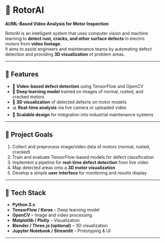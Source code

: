 # 🔩 RotorAI

**AI/ML-Based Video Analysis for Motor Inspection**

RotorAI is an intelligent system that uses computer vision and machine learning to **detect rust, cracks, and other surface defects** in electric motors from **video footage**.  
It aims to assist engineers and maintenance teams by automating defect detection and providing **3D visualization** of problem areas.

---

## 🚀 Features

- 🎥 **Video-based defect detection** using TensorFlow and OpenCV  
- 🧠 **Deep learning model** trained on images of normal, rusted, and cracked motors  
- 🧩 **3D visualization** of detected defects on motor models  
- 📊 **Real-time analysis** via live camera or uploaded video  
- 🧰 **Scalable design** for integration into industrial maintenance systems  

---

## 🧠 Project Goals

1. Collect and preprocess image/video data of motors (normal, rusted, cracked)  
2. Train and evaluate TensorFlow-based models for defect classification  
3. Implement a pipeline for **real-time defect detection** from live video  
4. Map detected areas onto a **3D motor visualization**  
5. Develop a simple **user interface** for monitoring and results display  

---

## 🧰 Tech Stack

- **Python 3.x**
- **TensorFlow / Keras** – Deep learning model  
- **OpenCV** – Image and video processing  
- **Matplotlib / Plotly** – Visualization  
- **Blender / Three.js (optional)** – 3D visualization  
- **Jupyter Notebook / Streamlit** – Prototyping & UI  

---
